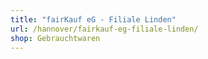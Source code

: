 ```yaml
---
title: "fairKauf eG - Filiale Linden"
url: /hannover/fairkauf-eg-filiale-linden/
shop: Gebrauchtwaren
---
```

